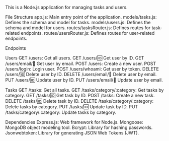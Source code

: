 This is a Node.js application for managing tasks and users.

File Structure
app.js: Main entry point of the application.
models/tasks.js: Defines the schema and model for tasks.
models/users.js: Defines the schema and model for users.
routes/tasksRouter.js: Defines routes for task-related endpoints.
routes/usersRouter.js: Defines routes for user-related endpoints.

Endpoints

Users
GET /users: Get all users.
GET /users/:id: Get user by ID.
GET /users/email/:email: Get user by email.
POST /users: Create a new user.
POST /users/login: Login user.
POST /users/whoami: Get user by token.
DELETE /users/:id: Delete user by ID.
DELETE /users/email/:email: Delete user by email.
PUT /users/:id: Update user by ID.
PUT /users/email/:email: Update user by email.

Tasks
GET /tasks: Get all tasks.
GET /tasks/category/:category: Get tasks by category.
GET /tasks/:id: Get task by ID.
POST /tasks: Create a new task.
DELETE /tasks/:id: Delete task by ID.
DELETE /tasks/category/:category: Delete tasks by category.
PUT /tasks/:id: Update task by ID.
PUT /tasks/category/:category: Update tasks by category.

Dependencies
Express.js: Web framework for Node.js.
Mongoose: MongoDB object modeling tool.
Bcrypt: Library for hashing passwords.
Jsonwebtoken: Library for generating JSON Web Tokens (JWT).
